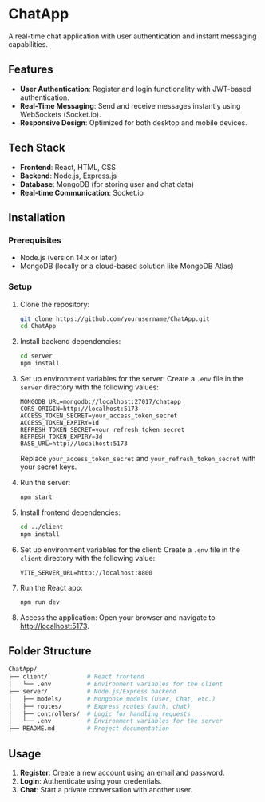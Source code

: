 # ChatApp

A real-time chat application with user authentication and instant messaging capabilities.

## Features

- **User Authentication**: Register and login functionality with JWT-based authentication.
- **Real-Time Messaging**: Send and receive messages instantly using WebSockets (Socket.io).
- **Responsive Design**: Optimized for both desktop and mobile devices.

## Tech Stack

- **Frontend**: React, HTML, CSS
- **Backend**: Node.js, Express.js
- **Database**: MongoDB (for storing user and chat data)
- **Real-time Communication**: Socket.io

## Installation

### Prerequisites

- Node.js (version 14.x or later)
- MongoDB (locally or a cloud-based solution like MongoDB Atlas)

### Setup

1. Clone the repository:
    ```bash
    git clone https://github.com/yourusername/ChatApp.git
    cd ChatApp
    ```

2. Install backend dependencies:
    ```bash
    cd server
    npm install
    ```

3. Set up environment variables for the server: Create a `.env` file in the `server` directory with the following values:
    ```
    MONGODB_URL=mongodb://localhost:27017/chatapp
    CORS_ORIGIN=http://localhost:5173
    ACCESS_TOKEN_SECRET=your_access_token_secret
    ACCESS_TOKEN_EXPIRY=1d
    REFRESH_TOKEN_SECRET=your_refresh_token_secret
    REFRESH_TOKEN_EXPIRY=3d
    BASE_URL=http://localhost:5173
    ```
    Replace `your_access_token_secret` and `your_refresh_token_secret` with your secret keys.

4. Run the server:
    ```bash
    npm start
    ```

5. Install frontend dependencies:
    ```bash
    cd ../client
    npm install
    ```

6. Set up environment variables for the client: Create a `.env` file in the `client` directory with the following value:
    ```
    VITE_SERVER_URL=http://localhost:8800
    ```

7. Run the React app:
    ```bash
    npm run dev
    ```

8. Access the application:
    Open your browser and navigate to [http://localhost:5173](http://localhost:5173).

## Folder Structure

```bash
ChatApp/
├── client/           # React frontend
│   └── .env          # Environment variables for the client
├── server/           # Node.js/Express backend
│   ├── models/       # Mongoose models (User, Chat, etc.)
│   ├── routes/       # Express routes (auth, chat)
│   ├── controllers/  # Logic for handling requests
│   └── .env          # Environment variables for the server
├── README.md         # Project documentation
```

## Usage

1. **Register**: Create a new account using an email and password.
2. **Login**: Authenticate using your credentials.
3. **Chat**: Start a private conversation with another user.
